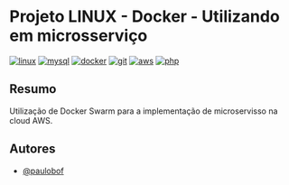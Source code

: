 # Projeto LINUX - Docker - Utilizando em microsserviço

[![linux](https://img.shields.io/badge/Linux-E34F26?style=for-the-badge&logo=linux&logoColor=black)](https://ubuntu.com/)
[![mysql](https://img.shields.io/badge/MySQL-00000F?style=for-the-badge&logo=mysql&logoColor=white)](https://www.mysql.com/)
[![docker](https://img.shields.io/badge/Docker-2496ED?style=for-the-badge&logo=docker&logoColor=white)](https://www.docker.com)
[![git](https://img.shields.io/badge/Git-E34F26?style=for-the-badge&logo=git&logoColor=white)](https://github.com/)
[![aws](https://img.shields.io/badge/Amazon_AWS-232F3E?style=for-the-badge&logo=amazon-aws&logoColor=white)](https://aws.amazon.com/pt/)
[![php](https://img.shields.io/badge/PHP-777BB4?style=for-the-badge&logo=php&logoColor=white)](https://www.php.net/)

## Resumo

Utilização de Docker Swarm para a implementação de microservisso na cloud AWS.

## Autores

- [@paulobof](https://www.github.com/paulobof)
